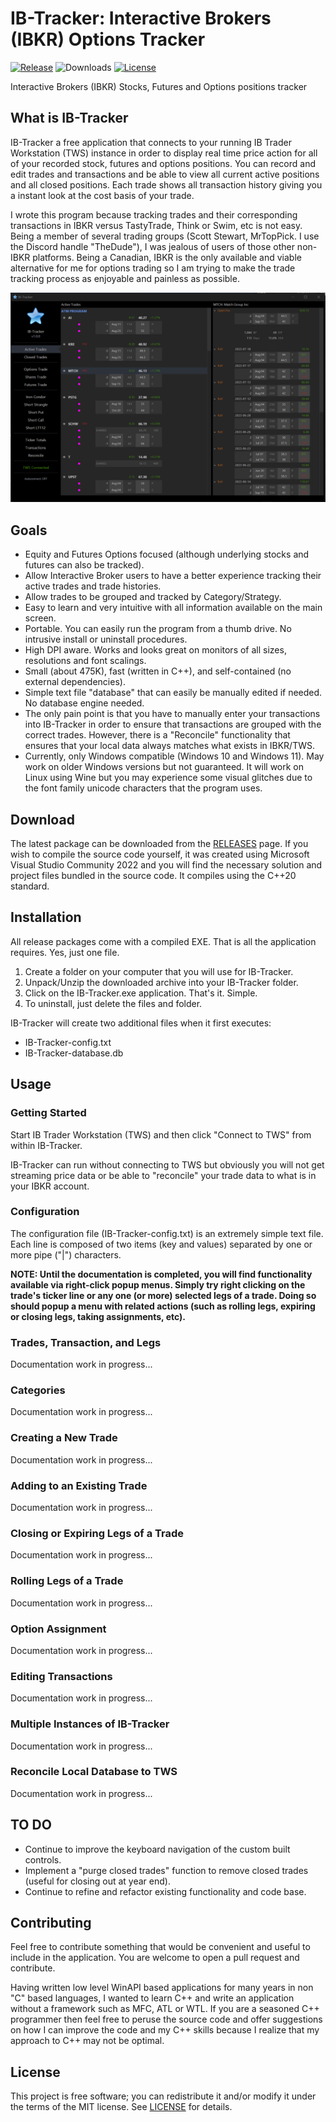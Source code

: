 # IB-Tracker: Interactive Brokers (IBKR) Options Tracker
[![Release](https://img.shields.io/github/v/release/PaulSquires/IB-Tracker?style=flat-square)](https://github.com/PaulSquires/IB-Tracker/releases)
![Downloads](https://img.shields.io/github/downloads/PaulSquires/IB-Tracker/total?style=flat-square)
[![License](https://img.shields.io/github/license/PaulSquires/IB-Tracker?style=flat-square)](LICENSE)

Interactive Brokers (IBKR) Stocks, Futures and Options positions tracker

## What is IB-Tracker
IB-Tracker a free application that connects to your running IB Trader Workstation (TWS) instance in order to display real time price action for all of your recorded stock, futures and options positions. You can record and edit trades and transactions and be able to view all current active positions and all closed positions. Each trade shows all transaction history giving you a instant look at the cost basis of your trade. 

I wrote this program because tracking trades and their corresponding transactions in IBKR versus TastyTrade, Think or Swim, etc is not easy. Being a member of several trading groups (Scott Stewart, MrTopPick. I use the Discord handle "TheDude"), I was jealous of users of those other non-IBKR platforms. Being a Canadian, IBKR is the only available and viable alternative for me for options trading so I am trying to make the trade tracking process as enjoyable and painless as possible.

![screenshot](/IB-Tracker/assets/ib-tracker-main.png?raw=true "IB-Tracker")

## Goals
* Equity and Futures Options focused (although underlying stocks and futures can also be tracked).
* Allow Interactive Broker users to have a better experience tracking their active trades and trade histories.
* Allow trades to be grouped and tracked by Category/Strategy.
* Easy to learn and very intuitive with all information available on the main screen. 
* Portable. You can easily run the program from a thumb drive. No intrusive install or uninstall procedures.
* High DPI aware. Works and looks great on monitors of all sizes, resolutions and font scalings.
* Small (about 475K), fast (written in C++), and self-contained (no external dependencies).
* Simple text file "database" that can easily be manually edited if needed. No database engine needed.
* The only pain point is that you have to manually enter your transactions into IB-Tracker in order to ensure that transactions are grouped with the correct trades. However, there is a "Reconcile" functionality that ensures that your local data always matches what exists in IBKR/TWS. 
* Currently, only Windows compatible (Windows 10 and Windows 11). May work on older Windows versions but not guaranteed. It will work on Linux using Wine but you may experience some visual glitches due to the font family unicode characters that the program uses.

## Download
The latest package can be downloaded from the [RELEASES](https://github.com/PaulSquires/IB-Tracker/releases) page.
If you wish to compile the source code yourself, it was created using Microsoft Visual Studio Community 2022 and you will find the necessary solution and project files bundled in the source code. It compiles using the C++20 standard.

## Installation
All release packages come with a compiled EXE. That is all the application requires. Yes, just one file.
1. Create a folder on your computer that you will use for IB-Tracker.
2. Unpack/Unzip the downloaded archive into your IB-Tracker folder.
3. Click on the IB-Tracker.exe application. That's it. Simple.
4. To uninstall, just delete the files and folder.

IB-Tracker will create two additional files when it first executes:
* IB-Tracker-config.txt
* IB-Tracker-database.db

## Usage

### Getting Started
Start IB Trader Workstation (TWS) and then click "Connect to TWS" from within IB-Tracker.

IB-Tracker can run without connecting to TWS but obviously you will not get streaming price data or be able to "reconcile" your trade data to what is in your IBKR account.

### Configuration
The configuration file (IB-Tracker-config.txt) is an extremely simple text file. Each line is composed of two items (key and values) separated by one or more pipe ("|") characters.

**NOTE: Until the documentation is completed, you will find functionality available via right-click popup menus. Simply try right clicking on the trade's ticker line or any one (or more) selected legs of a trade. Doing so should popup a menu with related actions (such as rolling legs, expiring or closing legs, taking assignments, etc).**

### Trades, Transaction, and Legs
Documentation work in progress...

### Categories
Documentation work in progress...

### Creating a New Trade
Documentation work in progress...

### Adding to an Existing Trade
Documentation work in progress...

### Closing or Expiring Legs of a Trade
Documentation work in progress...

### Rolling Legs of a Trade
Documentation work in progress...

### Option Assignment
Documentation work in progress...

### Editing Transactions
Documentation work in progress...

### Multiple Instances of IB-Tracker
Documentation work in progress...

### Reconcile Local Database to TWS
Documentation work in progress...

## TO DO
- Continue to improve the keyboard navigation of the custom built controls.
- Implement a "purge closed trades" function to remove closed trades (useful for closing out at year end).
- Continue to refine and refactor existing functionality and code base.

## Contributing
Feel free to contribute something that would be convenient and useful to include in the application. You are welcome to open a pull request and contribute.

Having written low level WinAPI based applications for many years in non "C" based languages, I wanted to learn C++ and write an application without a framework such as MFC, ATL or WTL. If you are a seasoned C++ programmer then feel free to peruse the source code and offer suggestions on how I can improve the code and my C++ skills because I realize that my approach to C++ may not be optimal.

## License
This project is free software; you can redistribute it and/or modify it under the terms of the MIT license. See [LICENSE](https://github.com/PaulSquires/IB-Tracker/blob/main/LICENSE.txt) for details.
